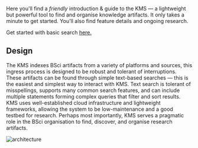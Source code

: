 Here you'll find a *friendly* introduction & guide to the KMS — a lightweight but powerful tool to find and organise knowledge artifacts. It only takes a minute to get started. You'll also find feature details and ongoing research.

Get started with basic search [here.](start/search.md)

## Design

The KMS indexes BSci artifacts from a variety of platforms and sources, this ingress process is designed to be robust and tolerant of interruptions. These artifacts can be found through simple text-based searches — this is the easiest and simplest way to interact with KMS. Text search is tolerant of misspellings, supports many common search features, and can include multiple statements forming complex queries that filter and sort results. KMS uses well-established cloud infrastructure and lightweight frameworks, allowing the system to be low-maintenance and a good testbed for research. Perhaps most importantly, KMS serves a pragmatic role in the BSci organisation to find, discover, and organise research artifacts.

![architecture](/architecture.png)
